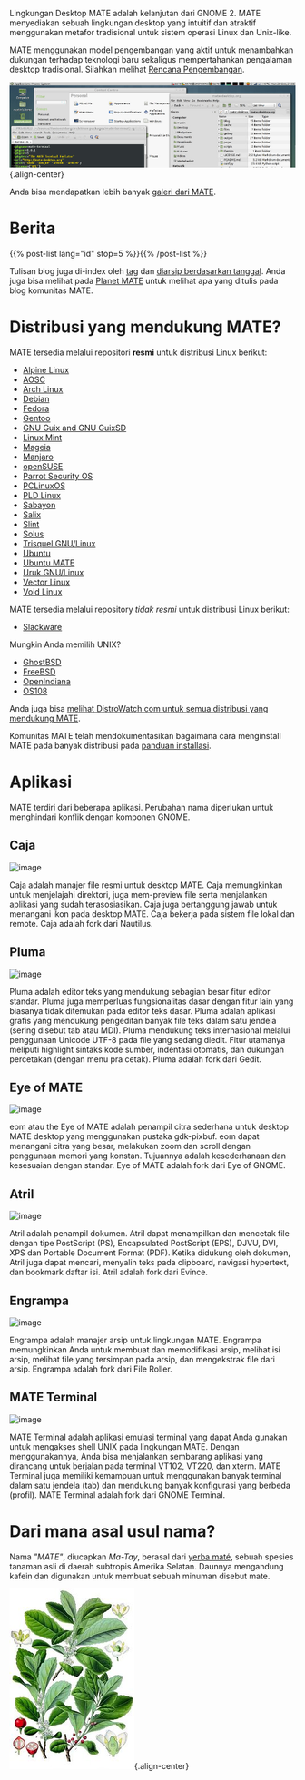 <!--
.. title: Lingkungan Desktop MATE
.. slug: index
.. date: 2013-10-31 12:29:57
.. tags: Tentang,Aplikasi,Screenshot
.. link: 
.. description:
-->

Lingkungan Desktop MATE adalah kelanjutan dari GNOME 2. MATE menyediakan
sebuah lingkungan desktop yang intuitif dan atraktif menggunakan metafor
tradisional untuk sistem operasi Linux dan Unix-like.

MATE menggunakan model pengembangan yang aktif untuk menambahkan
dukungan terhadap teknologi baru sekaligus mempertahankan pengalaman
desktop tradisional. Silahkan melihat [Rencana
Pengembangan](https://wiki.mate-desktop.org/#!pages/roadmap.md).

![image](/screens/screenshot.jpg){.align-center}

Anda bisa mendapatkan lebih banyak [galeri dari MATE](gallery/1.22/).

Berita
======

{{% post-list lang="id" stop=5 %}}{{% /post-list %}}

Tulisan blog juga di-index oleh [tag](tags/) dan [diarsip berdasarkan
tanggal](archive/). Anda juga bisa melihat pada [Planet
MATE](https://planet.mate-desktop.org) untuk melihat apa yang ditulis
pada blog komunitas MATE.

Distribusi yang mendukung MATE?
===============================

MATE tersedia melalui repositori **resmi** untuk distribusi Linux
berikut:

-   [Alpine Linux](https://www.alpinelinux.org/)
-   [AOSC](https://aosc.io/)
-   [Arch Linux](https://www.archlinux.org)
-   [Debian](https://www.debian.org)
-   [Fedora](https://www.fedoraproject.org)
-   [Gentoo](https://www.gentoo.org)
-   [GNU Guix and GNU GuixSD](https://gnu.org/s/guix)
-   [Linux Mint](https://linuxmint.com)
-   [Mageia](https://www.mageia.org/en/)
-   [Manjaro](https://manjaro.org/)
-   [openSUSE](https://www.opensuse.org)
-   [Parrot Security OS](https://www.parrotsec.org/)
-   [PCLinuxOS](https://www.pclinuxos.com/get-pclinuxos/mate/)
-   [PLD Linux](https://www.pld-linux.org/)
-   [Sabayon](https://www.sabayon.org)
-   [Salix](https://www.salixos.org)
-   [Slint](https://slint.fr)
-   [Solus](https://getsol.us/)
-   [Trisquel GNU/Linux](https://trisquel.info/)
-   [Ubuntu](https://www.ubuntu.com)
-   [Ubuntu MATE](https://www.ubuntu-mate.org/)
-   [Uruk GNU/Linux](https://urukproject.org/dist/)
-   [Vector Linux](http://vectorlinux.com/)
-   [Void Linux](https://www.voidlinux.org/)

MATE tersedia melalui repository *tidak resmi* untuk distribusi Linux
berikut:

-   [Slackware](http://www.slackware.com)

Mungkin Anda memilih UNIX?

-   [GhostBSD](https://ghostbsd.org)
-   [FreeBSD](https://freebsd.org)
-   [OpenIndiana](https://www.openindiana.org)
-   [OS108](https://OS108.org/)

Anda juga bisa [melihat DistroWatch.com untuk semua distribusi yang
mendukung
MATE](https://distrowatch.org/search.php?desktop=MATE#distrosearch).

Komunitas MATE telah mendokumentasikan bagaimana cara menginstall MATE
pada banyak distribusi pada [panduan
installasi](https://wiki.mate-desktop.org/#!pages/download.md).

Aplikasi
========

MATE terdiri dari beberapa aplikasi. Perubahan nama diperlukan untuk
menghindari konflik dengan komponen GNOME.

Caja
----

![image](/assets/img/mate/caja.png)

Caja adalah manajer file resmi untuk desktop MATE. Caja memungkinkan
untuk menjelajahi direktori, juga mem-preview file serta menjalankan
aplikasi yang sudah terasosiasikan. Caja juga bertanggung jawab untuk
menangani ikon pada desktop MATE. Caja bekerja pada sistem file lokal
dan remote. Caja adalah fork dari Nautilus.

Pluma
-----

![image](/assets/img/mate/pluma.png)

Pluma adalah editor teks yang mendukung sebagian besar fitur editor
standar. Pluma juga memperluas fungsionalitas dasar dengan fitur lain
yang biasanya tidak ditemukan pada editor teks dasar. Pluma adalah
aplikasi grafis yang mendukung pengeditan banyak file teks dalam satu
jendela (sering disebut tab atau MDI). Pluma mendukung teks
internasional melalui penggunaan Unicode UTF-8 pada file yang sedang
diedit. Fitur utamanya meliputi highlight sintaks kode sumber, indentasi
otomatis, dan dukungan percetakan (dengan menu pra cetak). Pluma adalah
fork dari Gedit.

Eye of MATE
-----------

![image](/assets/img/mate/eom.png)

eom atau the Eye of MATE adalah penampil citra sederhana untuk desktop
MATE desktop yang menggunakan pustaka gdk-pixbuf. eom dapat menangani
citra yang besar, melakukan zoom dan scroll dengan penggunaan memori
yang konstan. Tujuannya adalah kesederhanaan dan kesesuaian dengan
standar. Eye of MATE adalah fork dari Eye of GNOME.

Atril
-----

![image](/assets/img/mate/atril.png)

Atril adalah penampil dokumen. Atril dapat menampilkan dan mencetak file
dengan tipe PostScript (PS), Encapsulated PostScript (EPS), DJVU, DVI,
XPS dan Portable Document Format (PDF). Ketika didukung oleh dokumen,
Atril juga dapat mencari, menyalin teks pada clipboard, navigasi
hypertext, dan bookmark daftar isi. Atril adalah fork dari Evince.

Engrampa
--------

![image](/assets/img/mate/engrampa.png)

Engrampa adalah manajer arsip untuk lingkungan MATE. Engrampa
memungkinkan Anda untuk membuat dan memodifikasi arsip, melihat isi
arsip, melihat file yang tersimpan pada arsip, dan mengekstrak file dari
arsip. Engrampa adalah fork dari File Roller.

MATE Terminal
-------------

![image](/assets/img/mate/terminal.png)

MATE Terminal adalah aplikasi emulasi terminal yang dapat Anda gunakan
untuk mengakses shell UNIX pada lingkungan MATE. Dengan menggunakannya,
Anda bisa menjalankan sembarang aplikasi yang dirancang untuk berjalan
pada terminal VT102, VT220, dan xterm. MATE Terminal juga memiliki
kemampuan untuk menggunakan banyak terminal dalam satu jendela (tab) dan
mendukung banyak konfigurasi yang berbeda (profil). MATE Terminal adalah
fork dari GNOME Terminal.

Dari mana asal usul nama?
=========================

Nama *\"MATE\"*, diucapkan *Ma-Tay*, berasal dari [yerba
maté](https://en.wikipedia.org/wiki/Yerba_mate), sebuah spesies tanaman
asli di daerah subtropis Amerika Selatan. Daunnya mengandung kafein dan
digunakan untuk membuat sebuah minuman disebut mate.

![image](/assets/img/mate/yerba.jpg){.align-center}
